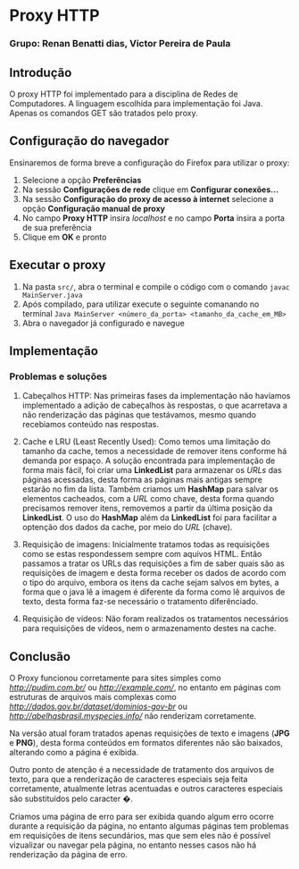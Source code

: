 # Proxy HTTP

### Grupo: Renan Benatti dias, Victor Pereira de Paula

## Introdução
O proxy HTTP foi implementado para a disciplina de Redes de Computadores. A linguagem escolhida para implementação foi Java. Apenas os comandos GET são tratados pelo proxy.

## Configuração do navegador
Ensinaremos de forma breve a configuração do Firefox para utilizar o proxy:
1. Selecione a opção **Preferências**
1. Na sessão **Configurações de rede** clique em **Configurar conexões...**
1. Na sessão **Configuração do proxy de acesso à internet** selecione a opção **Configuração manual de proxy**
1. No campo **Proxy HTTP** insira *localhost* e no campo **Porta** insira a porta de sua preferência
1. Clique em **OK** e pronto

## Executar o proxy
1. Na pasta ```src/```, abra o terminal e compile o código com o comando ```javac MainServer.java```
1. Após compilado, para utilizar execute o seguinte comanando no terminal ```Java MainServer <número_da_porta> <tamanho_da_cache_em_MB>```
1. Abra o navegador já configurado e navegue

## Implementação

### Problemas e soluções
1. Cabeçalhos HTTP: Nas primeiras fases da implementação não havíamos implementado a adição de cabeçalhos às respostas, o que acarretava a não renderização das páginas que testávamos, mesmo quando recebiamos conteúdo nas respostas.

1. Cache e LRU (Least Recently Used): Como temos uma limitação do tamanho da cache, temos a necessidade de remover itens conforme há demanda por espaço. A solução encontrada para implementação de forma mais fácil, foi criar uma **LinkedList** para armazenar os *URLs* das páginas acessadas, desta forma as páginas mais antigas sempre estarão no fim da lista. Também criamos um **HashMap** para salvar os elementos cacheados, com a *URL* como chave, desta forma quando precisamos remover itens, removemos a partir da última posição da **LinkedList**. O uso do **HashMap** além da **LinkedList** foi para facilitar a optenção dos dados da cache, por meio do *URL* (chave).

1. Requisição de imagens: Inicialmente tratamos todas as requisições como se estas respondessem sempre com aquivos HTML. Então passamos a tratar os URLs das requisições a fim de saber quais são as requisições de imagem e desta forma receber os dados de acordo com o tipo do arquivo, embora os itens da cache sejam salvos em bytes, a forma que o java lê a imagem é diferente da forma como lê arquivos de texto, desta forma faz-se necessário o tratamento diferênciado.

1. Requisição de vídeos: Não foram realizados os tratamentos necessários para requisições de vídeos, nem o armazenamento destes na cache.

## Conclusão
O Proxy funcionou corretamente para sites simples como *http://pudim.com.br/* ou *http://example.com/*, no entanto em páginas com estruturas de arquivos mais complexas como *http://dados.gov.br/dataset/dominios-gov-br* ou *http://abelhasbrasil.myspecies.info/* não renderizam corretamente.

Na versão atual foram tratados apenas requisições de texto e imagens (**JPG** e **PNG**), desta forma conteúdos em formatos diferentes não são baixados, alterando como a página é exibida.

Outro ponto de atenção é a necessidade de tratamento dos arquivos de texto, para que a renderização de caracteres especiais seja feita corretamente, atualmente letras acentuadas e outros caracteres especiais são substituídos pelo caracter **�**.

Criamos uma página de erro para ser exibida quando algum erro ocorre durante a requisição da página, no entanto algumas páginas tem problemas em requisições de itens secundários, mas que sem eles não é possível vizualizar ou navegar pela página, no entanto nesses casos não há renderização da página de erro.